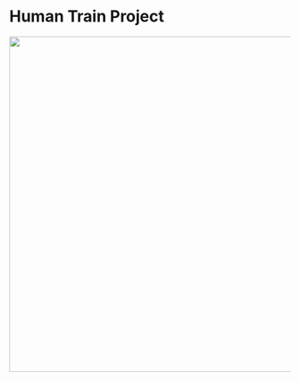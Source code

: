 <h1>Human Train Project</h1>
<img src="https://raw.githubusercontent.com/your-username/your-repository/main/images/스크린샷_2024-11-18.png" alt="" width="600" />

